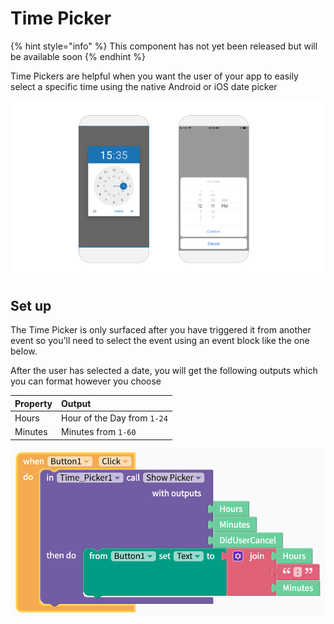 # Time Picker

{% hint style="info" %}
This component has not yet been released but will be available soon
{% endhint %}

Time Pickers are helpful when you want the user of your app to easily select a specific time using the native Android or iOS date picker

![Native Android Time Picker on the left and iOS on the right](.gitbook/assets/thunkable-docs-exhibits-38%20%281%29.png)

## Set up 

The Time Picker is only surfaced after you have triggered it from another event so you'll need to select the event using an event block like the one below.

After the user has selected a date, you will get the following outputs which you can format however you choose

| Property | Output |
| :--- | :--- |
| Hours | Hour of the Day from `1-24` |
| Minutes | Minutes from `1-60` |

![](.gitbook/assets/screen-shot-2019-08-28-at-3.58.14-pm%20%281%29.png)

